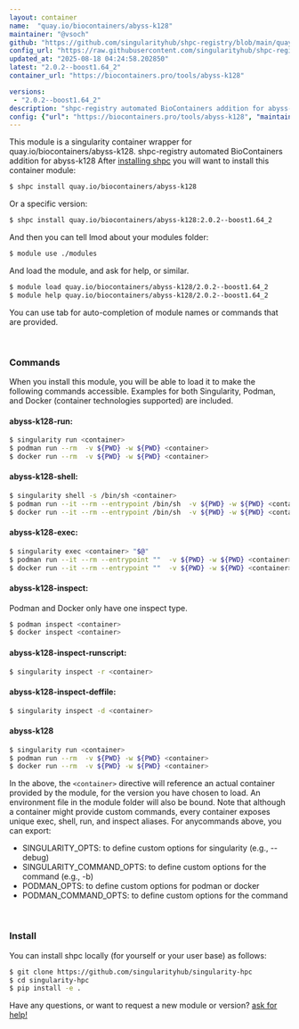 ```yaml
---
layout: container
name:  "quay.io/biocontainers/abyss-k128"
maintainer: "@vsoch"
github: "https://github.com/singularityhub/shpc-registry/blob/main/quay.io/biocontainers/abyss-k128/container.yaml"
config_url: "https://raw.githubusercontent.com/singularityhub/shpc-registry/main/quay.io/biocontainers/abyss-k128/container.yaml"
updated_at: "2025-08-18 04:24:58.202850"
latest: "2.0.2--boost1.64_2"
container_url: "https://biocontainers.pro/tools/abyss-k128"

versions:
 - "2.0.2--boost1.64_2"
description: "shpc-registry automated BioContainers addition for abyss-k128"
config: {"url": "https://biocontainers.pro/tools/abyss-k128", "maintainer": "@vsoch", "description": "shpc-registry automated BioContainers addition for abyss-k128", "latest": {"2.0.2--boost1.64_2": "sha256:be504c587d8ea9e04fb89829eda2b2ce0999535cc2a9d2e5a5a5b9912f5cc0e5"}, "tags": {"2.0.2--boost1.64_2": "sha256:be504c587d8ea9e04fb89829eda2b2ce0999535cc2a9d2e5a5a5b9912f5cc0e5"}, "docker": "quay.io/biocontainers/abyss-k128"}
---
```


This module is a singularity container wrapper for quay.io/biocontainers/abyss-k128.
shpc-registry automated BioContainers addition for abyss-k128
After [installing shpc](#install) you will want to install this container module:


```bash
$ shpc install quay.io/biocontainers/abyss-k128
```

Or a specific version:

```bash
$ shpc install quay.io/biocontainers/abyss-k128:2.0.2--boost1.64_2
```

And then you can tell lmod about your modules folder:

```bash
$ module use ./modules
```

And load the module, and ask for help, or similar.

```bash
$ module load quay.io/biocontainers/abyss-k128/2.0.2--boost1.64_2
$ module help quay.io/biocontainers/abyss-k128/2.0.2--boost1.64_2
```

You can use tab for auto-completion of module names or commands that are provided.

<br>

### Commands

When you install this module, you will be able to load it to make the following commands accessible.
Examples for both Singularity, Podman, and Docker (container technologies supported) are included.

#### abyss-k128-run:

```bash
$ singularity run <container>
$ podman run --rm  -v ${PWD} -w ${PWD} <container>
$ docker run --rm  -v ${PWD} -w ${PWD} <container>
```

#### abyss-k128-shell:

```bash
$ singularity shell -s /bin/sh <container>
$ podman run --it --rm --entrypoint /bin/sh  -v ${PWD} -w ${PWD} <container>
$ docker run --it --rm --entrypoint /bin/sh  -v ${PWD} -w ${PWD} <container>
```

#### abyss-k128-exec:

```bash
$ singularity exec <container> "$@"
$ podman run --it --rm --entrypoint ""  -v ${PWD} -w ${PWD} <container> "$@"
$ docker run --it --rm --entrypoint ""  -v ${PWD} -w ${PWD} <container> "$@"
```

#### abyss-k128-inspect:

Podman and Docker only have one inspect type.

```bash
$ podman inspect <container>
$ docker inspect <container>
```

#### abyss-k128-inspect-runscript:

```bash
$ singularity inspect -r <container>
```

#### abyss-k128-inspect-deffile:

```bash
$ singularity inspect -d <container>
```



#### abyss-k128

```bash
$ singularity run <container>
$ podman run --rm  -v ${PWD} -w ${PWD} <container>
$ docker run --rm  -v ${PWD} -w ${PWD} <container>
```


In the above, the `<container>` directive will reference an actual container provided
by the module, for the version you have chosen to load. An environment file in the
module folder will also be bound. Note that although a container
might provide custom commands, every container exposes unique exec, shell, run, and
inspect aliases. For anycommands above, you can export:

 - SINGULARITY_OPTS: to define custom options for singularity (e.g., --debug)
 - SINGULARITY_COMMAND_OPTS: to define custom options for the command (e.g., -b)
 - PODMAN_OPTS: to define custom options for podman or docker
 - PODMAN_COMMAND_OPTS: to define custom options for the command

<br>

### Install

You can install shpc locally (for yourself or your user base) as follows:

```bash
$ git clone https://github.com/singularityhub/singularity-hpc
$ cd singularity-hpc
$ pip install -e .
```

Have any questions, or want to request a new module or version? [ask for help!](https://github.com/singularityhub/singularity-hpc/issues)